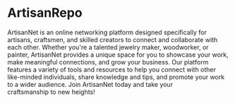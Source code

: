 # ArtisanRepo
ArtisanNet is an online networking platform designed specifically for artisans, craftsmen, and skilled creators to connect and collaborate with each other. Whether you're a talented jewelry maker, woodworker, or painter, ArtisanNet provides a unique space for you to showcase your work, make meaningful connections, and grow your business. Our platform features a variety of tools and resources to help you connect with other like-minded individuals, share knowledge and tips, and promote your work to a wider audience. Join ArtisanNet today and take your craftsmanship to new heights!
